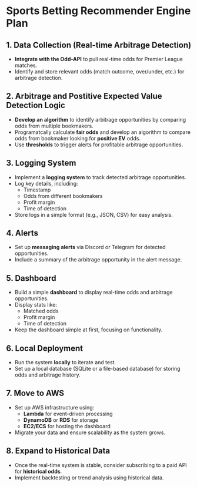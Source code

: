 # Sports Betting Recommender Engine Plan

## 1. Data Collection (Real-time Arbitrage Detection)
- **Integrate with the Odd-API** to pull real-time odds for Premier League matches.
- Identify and store relevant odds (match outcome, over/under, etc.) for arbitrage detection.

## 2. Arbitrage and Postitive Expected Value Detection Logic
- **Develop an algorithm** to identify arbitrage opportunities by comparing odds from multiple bookmakers.
- Programatcally calculate **fair odds** and develop an algorithm to compare odds from bookmaker looking for **positive EV** odds.
- Use **thresholds** to trigger alerts for profitable arbitrage opportunities.



## 3. Logging System
- Implement a **logging system** to track detected arbitrage opportunities.
- Log key details, including:
  - Timestamp
  - Odds from different bookmakers
  - Profit margin
  - Time of detection
- Store logs in a simple format (e.g., JSON, CSV) for easy analysis.

## 4. Alerts
- Set up **messaging alerts** via Discord or Telegram for detected opportunities.
- Include a summary of the arbitrage opportunity in the alert message.

## 5. Dashboard
- Build a simple **dashboard** to display real-time odds and arbitrage opportunities.
- Display stats like:
  - Matched odds
  - Profit margin
  - Time of detection
- Keep the dashboard simple at first, focusing on functionality.

## 6. Local Deployment
- Run the system **locally** to iterate and test.
- Set up a local database (SQLite or a file-based database) for storing odds and arbitrage history.

## 7. Move to AWS
- Set up AWS infrastructure using:
  - **Lambda** for event-driven processing
  - **DynamoDB** or **RDS** for storage
  - **EC2/ECS** for hosting the dashboard
- Migrate your data and ensure scalability as the system grows.

## 8. Expand to Historical Data
- Once the real-time system is stable, consider subscribing to a paid API for **historical odds**.
- Implement backtesting or trend analysis using historical data.
